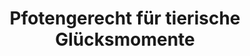 ---
title: "Pfotengerecht für tierische Glücksmomente"
url: /lautertal-odenwald/pfotengerecht-fuer-tierische-gluecksmomente/
shop: Tiere
---